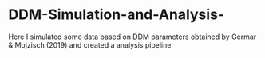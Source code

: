 # DDM-Simulation-and-Analysis-
Here I simulated some data based on DDM parameters obtained by Germar &amp; Mojzisch (2019) and created a analysis pipeline
